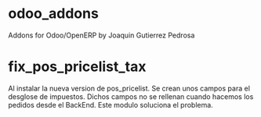 odoo_addons
==============

Addons for Odoo/OpenERP by Joaquin Gutierrez Pedrosa


fix_pos_pricelist_tax
==============

Al instalar la nueva version de pos_pricelist. Se crean unos campos para el 
desglose de impuestos. Dichos campos no se rellenan cuando hacemos los 
pedidos desde el BackEnd.
Este modulo soluciona el problema.
